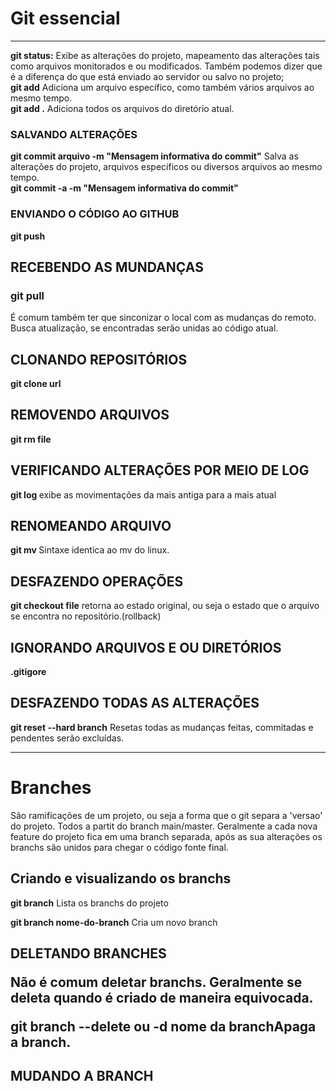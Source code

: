 <h1>Git essencial</h1>
<hr>
<b>git status:</b> Exibe as alterações do projeto, mapeamento das alterações tais como arquivos monitorados e ou modificados. Também podemos dizer que é a diferença do que está enviado ao servidor ou salvo no projeto;
<br>
<b>git add</b> Adiciona um arquivo  específico, como também vários arquivos ao mesmo tempo.<br>
<b>git add .</b> Adiciona todos os arquivos do diretório atual.<br>
<h3>SALVANDO ALTERAÇÕES</h3>
<b>git commit arquivo -m "Mensagem informativa do commit"</b>  Salva as alterações do projeto, arquivos específicos ou diversos arquivos ao mesmo tempo.<br>
<b>git commit -a -m "Mensagem informativa do commit"</b>
<h3>ENVIANDO O CÓDIGO AO GITHUB</h3>
<b>git push</b> 
<h2>RECEBENDO AS MUNDANÇAS</H2>
<h3>git pull</h3>É comum também ter que sinconizar o local com as mudanças do remoto. Busca atualização, se encontradas serão unidas ao código atual.
<h2>CLONANDO REPOSITÓRIOS</H2>
<b>git clone url</b>
<h2>REMOVENDO ARQUIVOS</H2>
<b>git rm file</b>
<h2>VERIFICANDO ALTERAÇÕES POR MEIO DE LOG</H2>
<b> git log </b> exibe as movimentações da mais antiga para a mais atual
<h2>RENOMEANDO ARQUIVO</H2>
<b>git mv </b> Sintaxe identica ao mv do linux.
<h2>DESFAZENDO OPERAÇÕES</h2>
<b>git checkout file</b> retorna ao estado original, ou seja o estado que o arquivo se encontra no repositório.(rollback)
<h2>IGNORANDO ARQUIVOS E OU DIRETÓRIOS</h2>
<b>.gitigore</b>
<h2>DESFAZENDO TODAS AS ALTERAÇÕES</h2>
<b>git reset --hard branch</b> Resetas todas as mudanças feitas, commitadas e pendentes serão excluídas.
<hr>
<h1>Branches</h1>
<p>São ramificações de um projeto, ou seja a forma que o git separa a 'versao' do projeto. Todos a partit do branch main/master. Geralmente a cada nova feature do projeto fica em uma branch separada, após as sua alterações os branchs são unidos para chegar o código fonte final.</p>
<h2>Criando e visualizando os branchs</h2>
<p><b>git branch</b> Lista os branchs do projeto</p>
<p><b>git branch nome-do-branch</b> Cria um novo branch</p>
<h2>DELETANDO BRANCHES</2>
<p>Não é comum deletar branchs. Geralmente se deleta quando é criado de maneira equivocada.</p>
<p><b>git branch --delete ou -d nome da branch</b>Apaga a branch.</p>
<h2>MUDANDO A BRANCH</2>